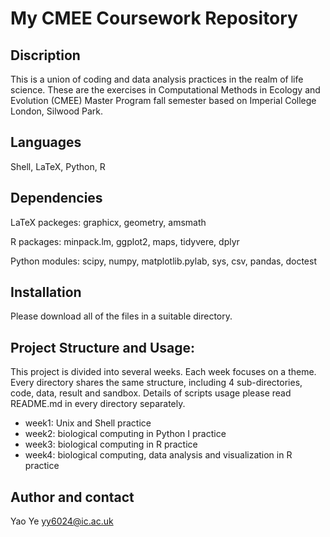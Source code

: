# My CMEE Coursework Repository

## Discription
This is a union of coding and data analysis practices in the realm of life science. These are the exercises in Computational Methods in Ecology and Evolution (CMEE) Master Program fall semester based on Imperial College London, Silwood Park.

## Languages
Shell, LaTeX, Python, R

## Dependencies
LaTeX packeges: graphicx, geometry, amsmath


R packages: minpack.lm, ggplot2, maps, tidyvere, dplyr


Python modules: scipy, numpy, matplotlib.pylab, sys, csv, pandas, doctest

## Installation
Please download all of the files in a suitable directory.

## Project Structure and Usage: 
This project is divided into several weeks. Each week focuses on a theme. Every directory shares the same structure, including 4 sub-directories, code, data, result and sandbox. Details of scripts usage please read README.md in every directory separately.
- week1: Unix and Shell practice
- week2: biological computing in Python I practice
- week3: biological computing in R practice 
- week4: biological computing, data analysis and visualization in R practice

## Author and contact
Yao Ye   yy6024@ic.ac.uk